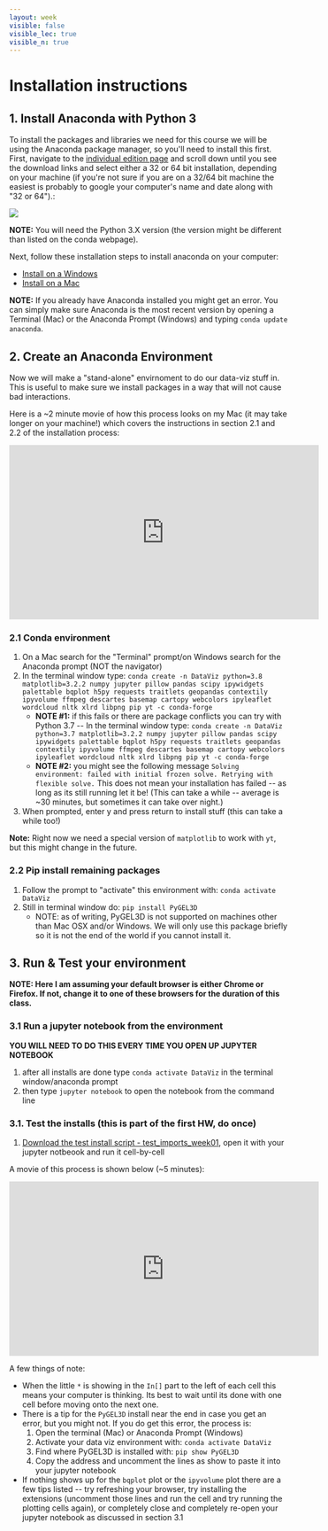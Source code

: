 ```yaml
---
layout: week
visible: false
visible_lec: true
visible_n: true
---
```

 
# Installation instructions

## 1. Install Anaconda with Python 3

To install the packages and libraries we need for this course we will be using the Anaconda package manager, so you'll need to install this first.  First, navigate to the [individual edition page](https://www.anaconda.com/products/individual) and scroll down until you see the download links and select either a 32 or 64 bit installation, depending on your machine (if you're not sure if you are on a 32/64 bit machine the easiest is probably to google your computer's name and date along with "32 or 64").:

<img src="https://raw.githubusercontent.com/UIUC-iSchool-DataViz/is445AOG_fall2020/master/week01/images/anacondaInstallers.png">

**NOTE:** You will need the Python 3.X version (the version might be different than listed on the conda webpage).

Next, follow these installation steps to install anaconda on your computer:
 * [Install on a Windows](https://docs.anaconda.com/anaconda/install/windows/)
 * [Install on a Mac](https://docs.anaconda.com/anaconda/install/mac-os/)
 
**NOTE:** If you already have Anaconda installed you might get an error.  You can simply make sure Anaconda is the most recent version by opening a Terminal (Mac) or the Anaconda Prompt (Windows) and typing `conda update anaconda`.
 

## 2. Create an Anaconda Environment

Now we will make a "stand-alone" envirnoment to do our data-viz stuff in.  This is useful to make sure we install packages in a way that will not cause bad interactions.

Here is a ~2 minute movie of how this process looks on my Mac (it may take longer on your machine!) which covers the instructions in section 2.1 and 2.2 of the installation process:

<iframe width="560" height="315" src="https://www.youtube.com/embed/2iPGcTBHPGE" frameborder="0" allow="accelerometer; autoplay; encrypted-media; gyroscope; picture-in-picture" allowfullscreen></iframe>

### 2.1 Conda environment
 1. On a Mac search for the "Terminal" prompt/on Windows search for the Anaconda prompt (NOT the navigator)
 2. In the terminal window type: `conda create -n DataViz python=3.8 matplotlib=3.2.2 numpy jupyter pillow pandas scipy ipywidgets palettable bqplot h5py requests traitlets geopandas contextily ipyvolume ffmpeg descartes basemap cartopy webcolors ipyleaflet wordcloud nltk xlrd libpng pip yt -c conda-forge`
    * **NOTE #1:** if this fails or there are package conflicts you can try with Python 3.7 -- In the terminal window type: `conda create -n DataViz python=3.7 matplotlib=3.2.2 numpy jupyter pillow pandas scipy ipywidgets palettable bqplot h5py requests traitlets geopandas contextily ipyvolume ffmpeg descartes basemap cartopy webcolors ipyleaflet wordcloud nltk xlrd libpng pip yt -c conda-forge`
	* **NOTE #2:** you might see the following message `Solving environment: failed with initial frozen solve. Retrying with flexible solve.`  This does not mean your installation has failed -- as long as its still running let it be! (This can take a while -- average is ~30 minutes, but sometimes it can take over night.)
 3. When prompted, enter y and press return to install stuff (this can take a while too!)
 
**Note:** Right now we need a special version of `matplotlib` to work with `yt`, but this might change in the future.

### 2.2 Pip install remaining packages
 1. Follow the prompt to "activate" this environment with: `conda activate DataViz`
 1. Still in terminal window do: `pip install PyGEL3D`
	* NOTE: as of writing, PyGEL3D is not supported on machines other than Mac OSX and/or Windows.  We will only use this package briefly so it is not the end of the world if you cannot install it.

## 3. Run & Test your environment

**NOTE: Here I am assuming your default browser is either Chrome or Firefox.  If not, change it to one of these browsers for the duration of this class.**

### 3.1 Run a jupyter notebook from the environment

**YOU WILL NEED TO DO THIS EVERY TIME YOU OPEN UP JUPYTER NOTEBOOK**

 1. after all installs are done type `conda activate DataViz` in the terminal window/anaconda prompt
 2. then type `jupyter notebook` to open the notebook from the command line
 
### 3.1. Test the installs (this is part of the first HW, do once)

 1. [Download the test install script - test_imports_week01](https://uiuc-ischool-dataviz.github.io/is445AOG_fall2020/week01/test_imports_week01.ipynb), open it with your jupyter notbeook and run it cell-by-cell
 
A movie of this process is shown below (~5 minutes):

<iframe width="560" height="315" src="https://www.youtube.com/embed/J2GWtnoQrnI" frameborder="0" allow="accelerometer; autoplay; encrypted-media; gyroscope; picture-in-picture" allowfullscreen></iframe>

A few things of note:
 * When the little `*` is showing in the `In[]` part to the left of each cell this means your computer is thinking.  Its best to wait until its done with one cell before moving onto the next one.
 * There is a tip for the `PyGEL3D` install near the end in case you get an error, but you might not.  If you do get this error, the process is:
    1. Open the terminal (Mac) or Anaconda Prompt (Windows)
	1. Activate your data viz environment with:  `conda activate DataViz`
	1. Find where PyGEL3D is installed with: `pip show PyGEL3D`
	1. Copy the address and uncomment the lines as show to paste it into your jupyter notebook
 * If nothing shows up for the `bqplot` plot or the `ipyvolume` plot there are a few tips listed -- try refreshing your browser, try installing the extensions (uncomment those lines and run the cell and try running the plotting cells again), or completely close and completely re-open your jupyter notebook as discussed in section 3.1

